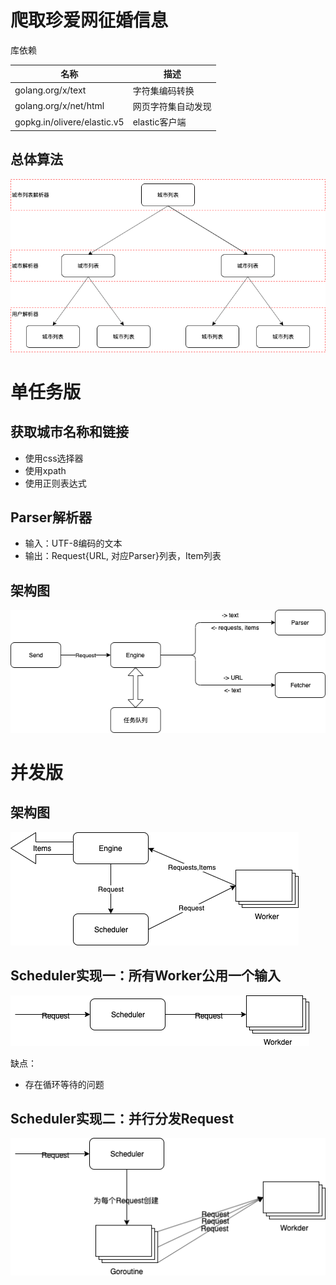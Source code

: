 ---
---

# 爬取珍爱网征婚信息

库依赖

名称 | 描述
-|-
golang.org/x/text | 字符集编码转换
golang.org/x/net/html | 网页字符集自动发现
gopkg.in/olivere/elastic.v5 | elastic客户端

## 总体算法
![整体算法](./doc/Overall-Algorithm.png)

# 单任务版

## 获取城市名称和链接
- 使用css选择器
- 使用xpath
- 使用正则表达式

## Parser解析器
- 输入：UTF-8编码的文本
- 输出：Request{URL, 对应Parser}列表，Item列表

## 架构图
![单任务版架构图](./doc/Architecture-Diagram-Single.png)

# 并发版
## 架构图
![并发版架构图](./doc/Architecture-Diagram-Concurrent.png)

## Scheduler实现一：所有Worker公用一个输入
![Scheduler](./doc/Scheduler1.png)

缺点：
- 存在循环等待的问题

## Scheduler实现二：并行分发Request
![Scheduler](./doc/Scheduler2.png)

